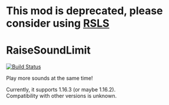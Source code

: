 # This mod is deprecated, please consider using [RSLS](https://github.com/RelativityMC/raise-sound-limit-simplified)

# RaiseSoundLimit

[![Build Status](https://ci.ishland.com:43333/job/RaiseSoundLimit/badge/icon)](https://ci.ishland.com:43333/job/RaiseSoundLimit/)

Play more sounds at the same time!

Currently, it supports 1.16.3 (or maybe 1.16.2).  
Compatibility with other versions is unknown.


